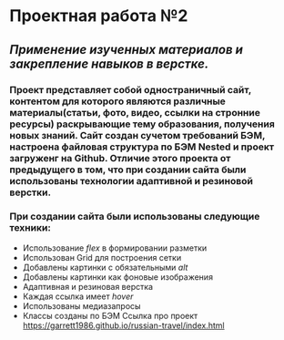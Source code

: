 # Проектная работа №2
## *Применение изученных материалов и закрепление навыков в верстке.*
### Проект представляет собой одностраничный сайт, контентом для которого являются различные материалы(статьи, фото, видео, ссылки на стронние ресурсы) раскрывающие тему образования, получения новых знаний.  Сайт создан сучетом требований БЭМ, настроена файловая структура по БЭМ Nested и проект загруженг на Github. Отличие этого проекта от предыдущего в том, что при создании сайта были использованы технологии адаптивной и резиновой верстки.
### При создании сайта были использованы следующие техники:
- Использование *flex* в формировании разметки
- Использован Grid для построения сетки
- Добавлены картинки с обязательными *alt*
- Добавлены картинки как фоновые изображения
- Адаптивная и резиновая верстка
- Каждая ссылка имеет *hover*
- Использованы медиазапросы
- Классы созданы по БЭМ
Ссылка про проект https://garrett1986.github.io/russian-travel/index.html
